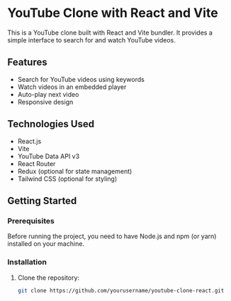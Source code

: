 # YouTube Clone with React and Vite

This is a YouTube clone built with React and Vite bundler. It provides a simple interface to search for and watch YouTube videos.

## Features

- Search for YouTube videos using keywords
- Watch videos in an embedded player
- Auto-play next video
- Responsive design

## Technologies Used

- React.js
- Vite
- YouTube Data API v3
- React Router
- Redux (optional for state management)
- Tailwind CSS (optional for styling)

## Getting Started

### Prerequisites

Before running the project, you need to have Node.js and npm (or yarn) installed on your machine.

### Installation

1. Clone the repository:

   ```bash
   git clone https://github.com/yourusername/youtube-clone-react.git
